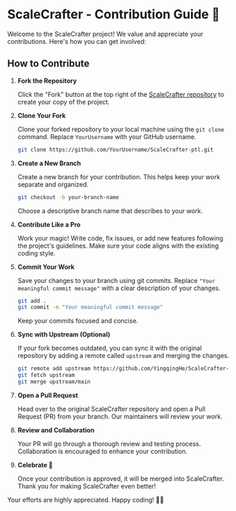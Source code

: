 # ScaleCrafter - Contribution Guide 🌟

Welcome to the ScaleCrafter project! We value and appreciate your contributions. Here's how you can get involved:

## How to Contribute

1. **Fork the Repository**

   Click the "Fork" button at the top right of the [ScaleCrafter repository](https://github.com/YingqingHe/ScaleCrafter-ptl) to create your copy of the project.

2. **Clone Your Fork**

   Clone your forked repository to your local machine using the `git clone` command. Replace `YourUsername` with your GitHub username.

   ```bash
   git clone https://github.com/YourUsername/ScaleCrafter-ptl.git
   ```

3. **Create a New Branch**

   Create a new branch for your contribution. This helps keep your work separate and organized.

   ```bash
   git checkout -b your-branch-name
   ```

   Choose a descriptive branch name that describes to your work.

4. **Contribute Like a Pro**

   Work your magic! Write code, fix issues, or add new features following the project's guidelines. Make sure your code aligns with the existing coding style.

5. **Commit Your Work**

   Save your changes to your branch using git commits. Replace `"Your meaningful commit message"` with a clear description of your changes.

   ```bash
   git add .
   git commit -m "Your meaningful commit message"
   ```

   Keep your commits focused and concise.

6. **Sync with Upstream (Optional)**

   If your fork becomes outdated, you can sync it with the original repository by adding a remote called `upstream` and merging the changes.

   ```bash
   git remote add upstream https://github.com/YingqingHe/ScaleCrafter-ptl.git
   git fetch upstream
   git merge upstream/main
   ```

7. **Open a Pull Request**

   Head over to the original ScaleCrafter repository and open a Pull Request (PR) from your branch. Our maintainers will review your work.

8. **Review and Collaboration**

   Your PR will go through a thorough review and testing process. Collaboration is encouraged to enhance your contribution.

9. **Celebrate 🎉**

   Once your contribution is approved, it will be merged into ScaleCrafter. Thank you for making ScaleCrafter even better!

Your efforts are highly appreciated. Happy coding! 🚀🦄
